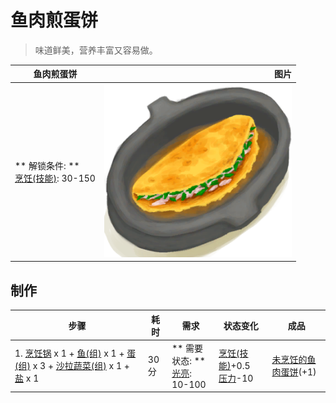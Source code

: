 # 鱼肉煎蛋饼  
> 味道鲜美，营养丰富又容易做。  
  
  鱼肉煎蛋饼  |   图片   
 ----  |  ----:   
 ** 解锁条件: **<br>[烹饪(技能)](Skill_Cooking.md): 30-150  |  <img decoding="async" src="Sprite/FishOmelette.png" href="a.md" style="max-width:300px;max-height:300px;">   
  
## 制作  
步骤  |  耗时  |  需求  |  状态变化  |  成品  
----  |  ----  |  ----  |  ----  |  ----  
1. [烹饪锅](CookingPot.md) x 1 + [鱼(组)](GpTag_Fish.md) x 1 + [蛋(组)](GpTag_Egg.md) x 3 + [沙拉蔬菜(组)](GpTag_SaladGreens.md) x 1 + [盐](Salt.md) x 1  |  30分  |  ** 需要状态: **<br>[光亮](Light.md): 10-100  |  [烹饪(技能)](Skill_Cooking.md)+0.5<br>[压力](Stress.md)-10  |  [未烹饪的鱼肉蛋饼](FishOmeletteUncooked.md)(+1)  


<script>document.title="鱼肉煎蛋饼 - 卡牌生存百科 Card Survival Wiki";</script>